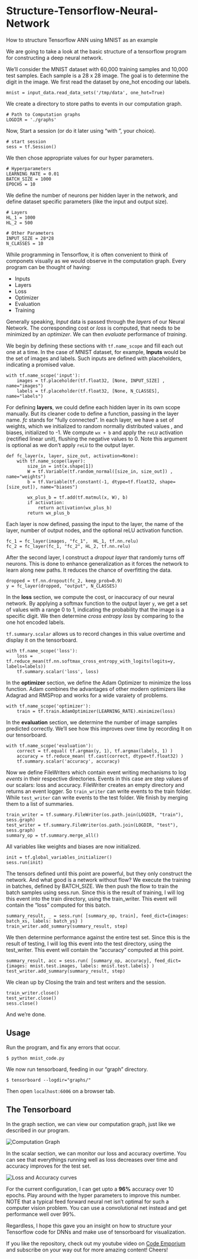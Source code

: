 # Structure-Tensorflow-Neural-Network
How to structure Tensorflow ANN using MNIST as an example

We are going to take a look at the basic structure of a tensorflow program for constructing a deep neural network.

We’ll consider the MNIST dataset with 60,000 training samples and 10,000 test samples. Each sample is a 28 x 28 image. The goal is to determine the digit in the image. We first read the dataset by one_hot encoding our labels. 

```
mnist = input_data.read_data_sets('/tmp/data', one_hot=True)
```

We create a directory to store paths to events in our computation graph. 

```
# Path to Computation graphs
LOGDIR = './graphs'
```

Now, Start a session (or do it later using “with ”, your choice).

```
# start session
sess = tf.Session()
```

We then chose appropriate values for our hyper parameters. 

```
# Hyperparameters
LEARNING_RATE = 0.01
BATCH_SIZE = 1000
EPOCHS = 10
```

We define the number of neurons per hidden layer in the network, and define dataset specific parameters (like the input and output size).

```
# Layers
HL_1 = 1000
HL_2 = 500

# Other Parameters
INPUT_SIZE = 28*28
N_CLASSES = 10
```

While programming in Tensorflow, it is often convenient to think of componets visually as we would observe in the computation graph. Every program can be thought of having:
- Inputs
- Layers
- Loss
- Optimizer
- Evaluation
- Training

Generally speaking, _Input_ data is passed through the _layers_ of our Neural Network. The corresponding cost or _loss_ is computed, that needs to be minimized by an _optimizer_. We can then _evaluate_ performance of _training_.

We begin by defining these sections with `tf.name_scope` and fill each out one at a time. In the case of MNIST dataset, for example, **Inputs** would be the set of images and labels. 
Such inputs are defined with placeholders, indicating a promised value.

```
with tf.name_scope('input'):
	images = tf.placeholder(tf.float32, [None, INPUT_SIZE] , name="images")
	labels = tf.placeholder(tf.float32, [None, N_CLASSES], name="labels")
```

For defining **layers**, we could define each hidden layer in its own scope manually. But its cleaner code to define a function, passing in the layer name. _fc_ stands for "fully connected". In each layer, we have a set of weights, which we initialized to random normally distributed values , and biases, initialized to -1. We compute `wx + b` and apply the `reLU` activation (rectified linear unit), flushing the negative values to 0. Note this argument is optional as we don’t apply `reLU` to the output layer. 

```
def fc_layer(x, layer, size_out, activation=None):
	with tf.name_scope(layer):
		size_in = int(x.shape[1])
		W = tf.Variable(tf.random_normal([size_in, size_out]) , name="weights") 
		b = tf.Variable(tf.constant(-1, dtype=tf.float32, shape=[size_out]), name="biases")

		wx_plus_b = tf.add(tf.matmul(x, W), b)
		if activation: 
			return activation(wx_plus_b)
		return wx_plus_b

```


Each layer is now defined, passing the input to the layer, the name of the layer, number of output nodes, and the optional reLU activation function. 

```
fc_1 = fc_layer(images, "fc_1",  HL_1, tf.nn.relu)
fc_2 = fc_layer(fc_1, "fc_2", HL_2, tf.nn.relu)
```

After the second layer, I construct a _dropout layer_ that randomly turns off neurons. This is done to enhance generalization as it forces the network to learn along new paths. It reduces the chance of overfitting the data.

```
dropped = tf.nn.dropout(fc_2, keep_prob=0.9)
y = fc_layer(dropped, "output", N_CLASSES)
```

In the **loss** section, we compute the cost, or inaccuracy of our neural network. By applying a softmax function to the output layer `y`, we get a set of values with a range 0 to 1, indicating the probability that the image is a specific digit. We then determine _cross entropy loss_ by comparing to the one hot encoded labels. 

`tf.summary.scalar` allows us to record changes in this value overtime and display it on the tensorboard.

```
with tf.name_scope('loss'):
	loss = tf.reduce_mean(tf.nn.softmax_cross_entropy_with_logits(logits=y, labels=labels))
	tf.summary.scalar('loss', loss)
```

In the **optimizer** section, we define the Adam Optimizer to minimize the loss function.  Adam combines the advantages of other modern optimizers like Adagrad and RMSProp and works for a wide varaiety of problems.

```
with tf.name_scope('optimizer'):
	train = tf.train.AdamOptimizer(LEARNING_RATE).minimize(loss)
```

In the **evaluation** section, we determine the number of image samples predicted correctly. We’ll see how this improves over time by recording It on our tensorboard.

```
with tf.name_scope('evaluation'):
	correct = tf.equal( tf.argmax(y, 1), tf.argmax(labels, 1) )
	accuracy = tf.reduce_mean( tf.cast(correct, dtype=tf.float32) )
	tf.summary.scalar('accuracy', accuracy)
```

Now we define FileWriters which contain event writing mechanisms to log _events_ in their respective directories. Events in this case are step values of our scalars: loss and accuracy. FileWriter creates an empty directory and returns an event logger. So `train_writer` can write events to the train folder. While `test_writer` can write events to the test folder. We finish by merging them to a list of summaries.

```
train_writer = tf.summary.FileWriter(os.path.join(LOGDIR, "train"), sess.graph)
test_writer = tf.summary.FileWriter(os.path.join(LOGDIR, "test"), sess.graph)
summary_op = tf.summary.merge_all()
``` 

All variables like weights and biases are now initialized. 

```
init = tf.global_variables_initializer()
sess.run(init)
```

The  tensors defined until this point are powerful, but they only construct the network. And what good is a network without flow?  We execute the training in batches, defined by BATCH_SIZE. We then push the flow to train the batch samples using sess.run.  Since this is the result of training, I will log this event into the train directory, using the train_writer. This event will contain the “loss” computed for this batch.

```
summary_result, _ = sess.run( [summary_op, train], feed_dict={images: batch_xs, labels: batch_ys} )
train_writer.add_summary(summary_result, step)
```

We then determine performance against the entire test set. Since this is the result of testing, I will log this event into the test directory, using the test_writer. This event will contain the “accuracy” computed at this point.

```
summary_result, acc = sess.run( [summary_op, accuracy], feed_dict={images: mnist.test.images, labels: mnist.test.labels} )
test_writer.add_summary(summary_result, step)
```

We clean up by Closing the train and test writers and the session. 

```
train_writer.close()
test_writer.close()
sess.close()
```

And we’re done. 

## Usage 

Run the program, and fix any errors that occur. 

```
$ python mnist_code.py
```

We now run tensorboard, feeding in our “graph” directory.

```
$ tensorboard --logdir="graphs/"
```
Then open `localhost:6006` on a browser tab.

## The Tensorboard

In the graph section, we can view our computation graph, just like we described in our program. 

![Computation Graph](https://github.com/ajhalthor/Structure-Tensorflow-Neural-Network/blob/master/mics/screen3.png)


In the scalar section, we can monitor our loss and accuracy overtime. You can see that everythings running well as loss decreases over time and accuracy improves for the test set.

![Loss and Accuracy curves](https://github.com/ajhalthor/Structure-Tensorflow-Neural-Network/blob/master/mics/screen1.png)

For the current configuration, I can get upto a **96%** accuracy over 10 epochs. Play around with the hyper parameters to improve this number. NOTE that a typical feed forward neural net isn’t optimal for such a computer vision problem. You can use a convolutional net instead and get performance well over 99%. 

Regardless, I hope this gave you an insight on how to structure your Tensorflow code for DNNs and make use of tensorboard for visualization.

If you like the repository, check out my youtube video on [Code Emporium]() and subscribe on your way out for more amazing content! Cheers!

 

 


 


